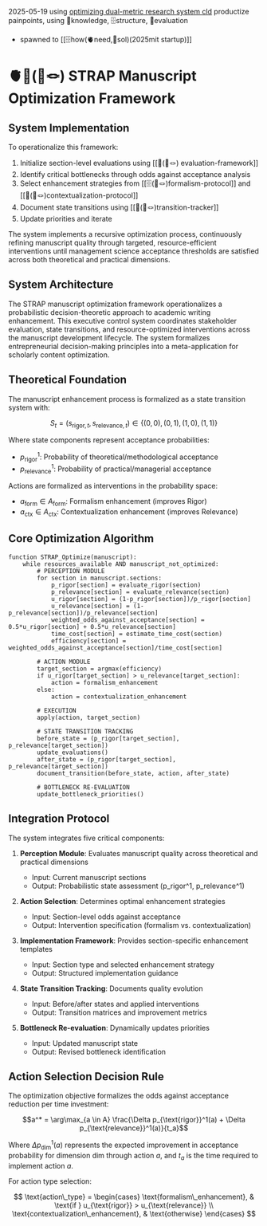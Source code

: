 2025-05-19
using [optimizing dual-metric research system cld](https://claude.ai/chat/d1dbed2c-8666-40d1-b967-d3cba525e086)
productize painpoints, using 👥knowledge, 🗄️structure, 💸evaluation
- spawned to [[🗄️how(🫀need,🧠sol)(2025mit startup)]]
# 🫀🧠(📜🪢) STRAP Manuscript Optimization Framework

## System Implementation

To operationalize this framework:

1. Initialize section-level evaluations using [[💸(📜🪢) evaluation-framework]]
2. Identify critical bottlenecks through odds against acceptance analysis
3. Select enhancement strategies from [[🗄️(📜🪢)formalism-protocol]] and [[👥(📜🪢)contextualization-protocol]]
4. Document state transitions using [[📝(📜🪢)transition-tracker]]
5. Update priorities and iterate

The system implements a recursive optimization process, continuously refining manuscript quality through targeted, resource-efficient interventions until management science acceptance thresholds are satisfied across both theoretical and practical dimensions.

## System Architecture

The STRAP manuscript optimization framework operationalizes a probabilistic decision-theoretic approach to academic writing enhancement. This executive control system coordinates stakeholder evaluation, state transitions, and resource-optimized interventions across the manuscript development lifecycle. The system formalizes entrepreneurial decision-making principles into a meta-application for scholarly content optimization.

## Theoretical Foundation

The manuscript enhancement process is formalized as a state transition system with:

$$S_t = (s_{\text{rigor},t}, s_{\text{relevance},t}) \in \{(0,0), (0,1), (1,0), (1,1)\}$$

Where state components represent acceptance probabilities:
- $p_{\text{rigor}}^1$: Probability of theoretical/methodological acceptance
- $p_{\text{relevance}}^1$: Probability of practical/managerial acceptance

Actions are formalized as interventions in the probability space:
- $a_{\text{form}} \in A_{\text{form}}$: Formalism enhancement (improves Rigor)
- $a_{\text{ctx}} \in A_{\text{ctx}}$: Contextualization enhancement (improves Relevance)

## Core Optimization Algorithm

```
function STRAP_Optimize(manuscript):
    while resources_available AND manuscript_not_optimized:
        # PERCEPTION MODULE
        for section in manuscript.sections:
            p_rigor[section] = evaluate_rigor(section)
            p_relevance[section] = evaluate_relevance(section)
            u_rigor[section] = (1-p_rigor[section])/p_rigor[section]
            u_relevance[section] = (1-p_relevance[section])/p_relevance[section]
            weighted_odds_against_acceptance[section] = 0.5*u_rigor[section] + 0.5*u_relevance[section]
            time_cost[section] = estimate_time_cost(section)
            efficiency[section] = weighted_odds_against_acceptance[section]/time_cost[section]
        
        # ACTION MODULE
        target_section = argmax(efficiency)
        if u_rigor[target_section] > u_relevance[target_section]:
            action = formalism_enhancement
        else:
            action = contextualization_enhancement
        
        # EXECUTION
        apply(action, target_section)
        
        # STATE TRANSITION TRACKING
        before_state = (p_rigor[target_section], p_relevance[target_section])
        update_evaluations()
        after_state = (p_rigor[target_section], p_relevance[target_section])
        document_transition(before_state, action, after_state)
        
        # BOTTLENECK RE-EVALUATION
        update_bottleneck_priorities()
```

## Integration Protocol

The system integrates five critical components:

1. **Perception Module**: Evaluates manuscript quality across theoretical and practical dimensions
   - Input: Current manuscript sections
   - Output: Probabilistic state assessment (p_rigor^1, p_relevance^1)

2. **Action Selection**: Determines optimal enhancement strategies
   - Input: Section-level odds against acceptance
   - Output: Intervention specification (formalism vs. contextualization)

3. **Implementation Framework**: Provides section-specific enhancement templates
   - Input: Section type and selected enhancement strategy
   - Output: Structured implementation guidance

4. **State Transition Tracking**: Documents quality evolution
   - Input: Before/after states and applied interventions
   - Output: Transition matrices and improvement metrics

5. **Bottleneck Re-evaluation**: Dynamically updates priorities
   - Input: Updated manuscript state
   - Output: Revised bottleneck identification

## Action Selection Decision Rule

The optimization objective formalizes the odds against acceptance reduction per time investment:

$$a^* = \arg\max_{a \in A} \frac{\Delta p_{\text{rigor}}^1(a) + \Delta p_{\text{relevance}}^1(a)}{t_a}$$

Where $\Delta p_{\text{dim}}^1(a)$ represents the expected improvement in acceptance probability for dimension dim through action $a$, and $t_a$ is the time required to implement action $a$.

For action type selection:

$$
\text{action\_type} = 
\begin{cases}
\text{formalism\_enhancement}, & \text{if } u_{\text{rigor}} > u_{\text{relevance}} \\
\text{contextualization\_enhancement}, & \text{otherwise}
\end{cases}
$$

